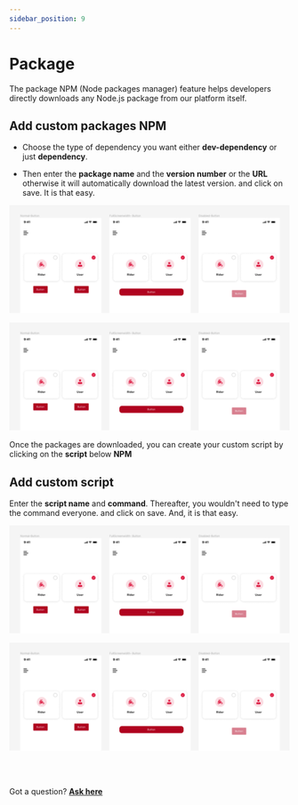 ```yaml
---
sidebar_position: 9
---
```

# Package



The package NPM (Node packages manager) feature helps developers directly downloads any Node.js package from our platform itself. 


## Add custom packages NPM

- Choose the type of dependency you want either **dev-dependency** or just **dependency**. 

- Then enter the **package name** and the **version** **number** or the **URL** otherwise it will automatically download the latest version. and click on save. It is that easy. 


![Example banner](../img/button.png)
 
![Example banner](../img/button.png) 

Once the packages are downloaded, you can create your custom script by clicking on the **script** below **NPM** 

## Add custom script

Enter the **script name** and **command**. Thereafter, you wouldn't need to type the command everyone. and click on save. And, it is that easy. 

![Example banner](../img/button.png) 


![Example banner](../img/button.png) 

<br/>
<br/>

Got a question? [**Ask here**](https://discord.com/invite/rFMnCG5MZ7)
